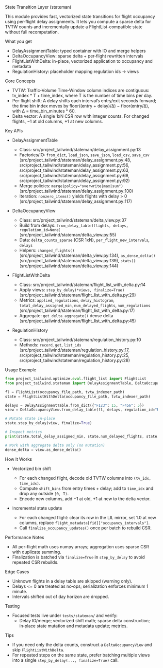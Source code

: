 State Transition Layer (stateman)

This module provides fast, vectorized state transitions for flight occupancy using per‑flight delay assignments. It lets you compute a sparse delta for TVTW counts and incrementally update a FlightList-compatible state without full recomputation.

What you get
- DelayAssignmentTable: typed container with IO and merge helpers
- DeltaOccupancyView: sparse delta + per‑flight rewritten intervals
- FlightListWithDelta: in-place, vectorized application to occupancy and metadata
- RegulationHistory: placeholder mapping regulation ids -> views

Core Concepts
- TVTW: Traffic‑Volume Time‑Window column indices are contiguous: tv_index * T + time_index, where T is the number of time bins per day.
- Per‑flight shift: A delay shifts each interval’s entry/exit seconds forward; the time bin index moves by floor((entry + delay)/Δ) − floor(entry/Δ), with Δ = time_bin_minutes * 60.
- Delta vector: A single 1xN CSR row with integer counts. For changed flights, −1 at old columns, +1 at new columns.

Key APIs
- DelayAssignmentTable
  - Class: src/project_tailwind/stateman/delay_assignment.py:13
  - Factories/IO: `from_dict`, `load_json`, `save_json`, `load_csv`, `save_csv` (src/project_tailwind/stateman/delay_assignment.py:48, src/project_tailwind/stateman/delay_assignment.py:56, src/project_tailwind/stateman/delay_assignment.py:63, src/project_tailwind/stateman/delay_assignment.py:69, src/project_tailwind/stateman/delay_assignment.py:92)
  - Merge policies: `merge(policy="overwrite|max|sum")` (src/project_tailwind/stateman/delay_assignment.py:100)
  - Iteration: `nonzero_items()` yields flights with delay > 0 (src/project_tailwind/stateman/delay_assignment.py:117)

- DeltaOccupancyView
  - Class: src/project_tailwind/stateman/delta_view.py:37
  - Build from delays: `from_delay_table(flights, delays, regulation_id=None)` (src/project_tailwind/stateman/delta_view.py:55)
  - Data: `delta_counts_sparse` (CSR 1xN), `per_flight_new_intervals`, `delays`
  - Helpers: `changed_flights()` (src/project_tailwind/stateman/delta_view.py:134), `as_dense_delta()` (src/project_tailwind/stateman/delta_view.py:139), `stats()` (src/project_tailwind/stateman/delta_view.py:144)

- FlightListWithDelta
  - Class: src/project_tailwind/stateman/flight_list_with_delta.py:14
  - Apply views: `step_by_delay(*views, finalize=True)` (src/project_tailwind/stateman/flight_list_with_delta.py:29)
  - Metrics: `applied_regulations`, `delay_histogram`, `total_delay_assigned_min`, `num_delayed_flights`, `num_regulations` (src/project_tailwind/stateman/flight_list_with_delta.py:17)
  - Aggregate: `get_delta_aggregate()` dense delta (src/project_tailwind/stateman/flight_list_with_delta.py:45)

- RegulationHistory
  - Class: src/project_tailwind/stateman/regulation_history.py:10
  - Methods: `record`, `get`, `list_ids` (src/project_tailwind/stateman/regulation_history.py:17, src/project_tailwind/stateman/regulation_history.py:25, src/project_tailwind/stateman/regulation_history.py:28)

Usage Example
```python
from project_tailwind.optimize.eval.flight_list import FlightList
from project_tailwind.stateman import DelayAssignmentTable, DeltaOccupancyView, FlightListWithDelta

fl = FlightList(occupancy_file_path, tvtw_indexer_path)
state = FlightListWithDelta(occupancy_file_path, tvtw_indexer_path)

delays = DelayAssignmentTable.from_dict({"F123": 15, "F456": 5})
view = DeltaOccupancyView.from_delay_table(fl, delays, regulation_id="REG-001")

# Mutate state in-place
state.step_by_delay(view, finalize=True)

# Inspect metrics
print(state.total_delay_assigned_min, state.num_delayed_flights, state.applied_regulations)

# Work with aggregate delta only (no mutation)
dense_delta = view.as_dense_delta()
```

How It Works
- Vectorized bin shift
  - For each changed flight, decode old TVTW columns into `(tv_idx, time_idx)`.
  - Compute `shift_bins` from entry times + delay; add to `time_idx` and drop any outside `[0, T)`.
  - Encode new columns, add −1 at old, +1 at new to the delta vector.

- Incremental state update
  - For each changed flight: clear its row in the LIL mirror, set 1.0 at new columns, replace `flight_metadata[fid]["occupancy_intervals"]`.
  - Call `finalize_occupancy_updates()` once per batch to rebuild CSR.

Performance Notes
- All per‑flight math uses numpy arrays; aggregation uses sparse CSR with duplicate summing.
- Finalization is batched via `finalize=True` in `step_by_delay` to avoid repeated CSR rebuilds.

Edge Cases
- Unknown flights in a delay table are skipped (warning only).
- Delays <= 0 are treated as no‑ops; serialization enforces minimum 1 minute.
- Intervals shifted out of day horizon are dropped.

Testing
- Focused tests live under `tests/stateman/` and verify:
  - Delay IO/merge; vectorized shift math; sparse delta construction; in‑place state mutation and metadata update; metrics.

Tips
- If you need only the delta counts, construct a `DeltaOccupancyView` and skip `FlightListWithDelta`.
- For repeated steps on the same state, prefer batching multiple views into a single `step_by_delay(..., finalize=True)` call.

